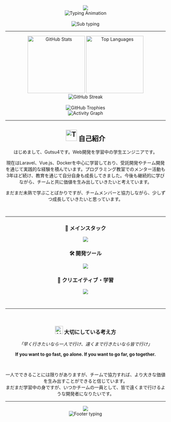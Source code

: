<div align="center">

<picture>
  <source media="(prefers-color-scheme: dark)" srcset="https://capsule-render.vercel.app/api?type=waving&height=400&text=Yuya&fontSize=90&color=0:a855f7,50:06b6d4,100:8b5cf6&fontColor=ffffff&animation=twinkling&width=2400">
  <img src="https://capsule-render.vercel.app/api?type=waving&height=400&text=Yuya&fontSize=90&color=0:a855f7,50:06b6d4,100:8b5cf6&fontColor=ffffff&animation=twinkling&width=2400">
</picture>


<br>

<div align="center">
  <img src="https://readme-typing-svg.herokuapp.com?font=Fira+Code&size=22&duration=3000&pause=800&color=8B5CF6&center=true&vCenter=true&multiline=true&repeat=false&width=500&height=80&lines=🤝+共に学び%2C+共に成長するエンジニアへ;🚀+学びを力に+次の挑戦へ" alt="Typing Animation" />
</div>

<br>

<div>
  <img src="https://readme-typing-svg.herokuapp.com?font=Fira+Code&size=14&duration=2000&pause=500&color=06B6D4&center=true&vCenter=true&width=500&lines=Laravel+•+Vue.js+•+Docker;教育と実務を通じて成長中;チームと支え合いながら成果をつくる" alt="Sub typing" />
</div>

---

<div align="center">

<picture>
  <source media="(prefers-color-scheme: dark)" srcset="https://github-readme-stats.vercel.app/api?username=Gutsu4&show_icons=true&theme=tokyonight&include_all_commits=true&count_private=true&hide_border=true&bg_color=0d1117&title_color=a855f7&icon_color=06b6d4&text_color=c9d1d9&ring_color=8b5cf6">
  <img src="https://github-readme-stats.vercel.app/api?username=Gutsu4&show_icons=true&theme=tokyonight&include_all_commits=true&count_private=true&hide_border=true&bg_color=0d1117&title_color=a855f7&icon_color=06b6d4&text_color=c9d1d9&ring_color=8b5cf6" height="180em" alt="GitHub Stats"/>
</picture>

<picture>
  <source media="(prefers-color-scheme: dark)" srcset="https://github-readme-stats.vercel.app/api/top-langs/?username=Gutsu4&layout=compact&langs_count=8&theme=tokyonight&hide_border=true&bg_color=0d1117&title_color=a855f7&text_color=c9d1d9">
  <img src="https://github-readme-stats.vercel.app/api/top-langs/?username=Gutsu4&layout=compact&langs_count=8&theme=tokyonight&hide_border=true&bg_color=0d1117&title_color=a855f7&text_color=c9d1d9" height="180em" alt="Top Languages"/>
</picture>

</div>

<div align="center">
  <img src="https://streak-stats.demolab.com?user=Gutsu4&theme=tokyonight&hide_border=true&background=0D1117&stroke=8B5CF6&ring=A855F7&fire=06B6D4&currStreakLabel=C9D1D9" alt="GitHub Streak" />
</div>

<br>

<div align="center">
  <img src="https://github-profile-trophy.vercel.app/?username=Gutsu4&theme=onestar&no-frame=true&no-bg=true&margin-w=4&column=7" alt="GitHub Trophies" />
</div>

<div align="center">
  <img src="https://github-readme-activity-graph.vercel.app/graph?username=Gutsu4&bg_color=0d1117&color=a855f7&line=06b6d4&point=c9d1d9&area=true&hide_border=true&custom_title=コントリビューション・アクティビティ" alt="Activity Graph" />
</div>

---

## <img src="https://raw.githubusercontent.com/Tarikul-Islam-Anik/Animated-Fluent-Emojis/master/Emojis/People/Technologist.png" alt="Technologist" width="35" /> 自己紹介

はじめまして、Gutsu4です。Web開発を学習中の学生エンジニアです。

現在はLaravel、Vue.js、Dockerを中心に学習しており、受託開発やチーム開発を通じて実践的な経験を積んでいます。プログラミング教室でのメンター活動も3年ほど続け、教育を通じて自分自身も成長してきました。今後も継続的に学びながら、チームと共に価値を生み出していきたいと考えています。

まだまだ未熟で学ぶことばかりですが、チームメンバーと協力しながら、少しずつ成長していきたいと思っています。

<br>

---


<div align="center">

### 🎯 メインスタック
<a href="#"><img src="https://skillicons.dev/icons?i=php,laravel,js,ts,vue,python,mysql,docker&theme=dark&perline=6" /></a>


### 🛠️ 開発ツール
<a href="#"><img src="https://skillicons.dev/icons?i=git,github,vscode,linux,nginx,redis&theme=dark&perline=6" /></a>

### 🎨 クリエイティブ・学習
<a href="#"><img src="https://skillicons.dev/icons?i=unity,python,blender,figma,&theme=dark&perline=5" /></a>

</div>

<br>

---

<br>

### <img src="https://raw.githubusercontent.com/Tarikul-Islam-Anik/Animated-Fluent-Emojis/master/Emojis/Objects/Light%20Bulb.png" alt="Light Bulb" width="25" /> 大切にしている考え方

<div align="center">

*「早く行きたいなら一人で行け、遠くまで行きたいなら皆で行け」*

**If you want to go fast, go alone. If you want to go far, go together.**

<br>

一人でできることには限りがありますが、チームで協力すれば、より大きな価値を生み出すことができると信じています。  
まだまだ学習中の身ですが、いつかチームの一員として、皆で遠くまで行けるような開発者になりたいです。

</div>

---

<div align="center">

<picture>
  <source media="(prefers-color-scheme: dark)" srcset="https://capsule-render.vercel.app/api?type=waving&color=0:8b5cf6,50:06b6d4,100:a855f7&height=200&section=footer&animation=twinkling">
  <img src="https://capsule-render.vercel.app/api?type=waving&color=0:8b5cf6,50:06b6d4,100:a855f7&height=200&section=footer&animation=twinkling">
</picture>

<br>

<img src="https://readme-typing-svg.herokuapp.com?font=Fira+Code&size=12&duration=4000&pause=1000&color=06B6D4&center=true&vCenter=true&width=600&lines=ご覧いただき、ありがとうございました！;一緒に素晴らしいものを作りましょう✨;Thank+you+for+visiting+my+profile!" alt="Footer typing" />

</div>
